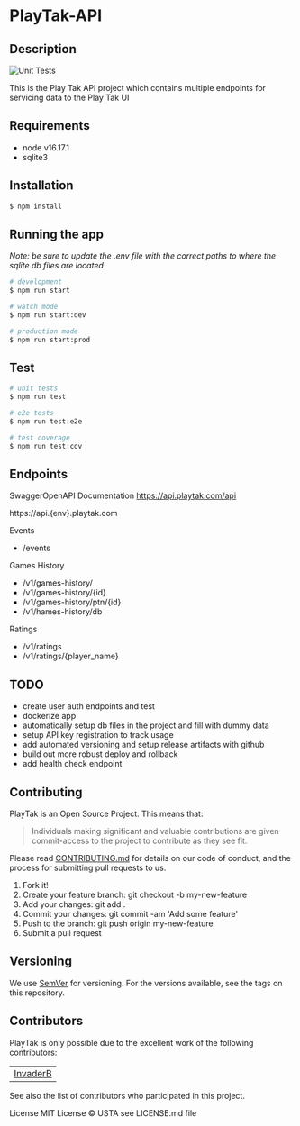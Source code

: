 # PlayTak-API 

## Description

![Unit Tests](https://github.com/USTakAssociation/playtak-api/actions/workflows/ci.yml/badge.svg)


This is the Play Tak API project which contains multiple endpoints for servicing data to the Play Tak UI

## Requirements
- node v16.17.1
- sqlite3

## Installation

```bash
$ npm install
```

## Running the app


*Note: be sure to update the .env file with the correct paths to where the sqlite db files are located*
```bash
# development
$ npm run start

# watch mode
$ npm run start:dev

# production mode
$ npm run start:prod
```

## Test

```bash
# unit tests
$ npm run test

# e2e tests
$ npm run test:e2e

# test coverage
$ npm run test:cov
```

## Endpoints

SwaggerOpenAPI Documentation
https://api.playtak.com/api

https://api.{env}.playtak.com

Events
- /events

Games History
- /v1/games-history/
- /v1/games-history/{id}
- /v1/games-history/ptn/{id}
- /v1/hames-history/db

Ratings
- /v1/ratings
- /v1/ratings/{player_name}

## TODO
- create user auth endpoints and test
- dockerize app
- automatically setup db files in the project and fill with dummy data
- setup API key registration to track usage
- add automated versioning and setup release artifacts with github
- build out more robust deploy and rollback
- add health check endpoint


## Contributing
PlayTak is an Open Source Project. This means that:

> Individuals making significant and valuable contributions are given commit-access to the project to contribute as they see fit.

Please read [CONTRIBUTING.md](docs/CONTRIBUTING.md) for details on our code of conduct, and the process for submitting pull requests to us.

1. Fork it!
2. Create your feature branch: git checkout -b my-new-feature
3. Add your changes: git add .
4. Commit your changes: git commit -am 'Add some feature'
5. Push to the branch: git push origin my-new-feature
6. Submit a pull request

## Versioning
We use [SemVer](http://semver.org/) for versioning. For the versions available, see the tags on this repository.

## Contributors
PlayTak is only possible due to the excellent work of the following contributors:

||
:----:|
|[InvaderB](https://github.com/invaderb)|

See also the list of contributors who participated in this project.

License
MIT License © USTA see LICENSE.md file

